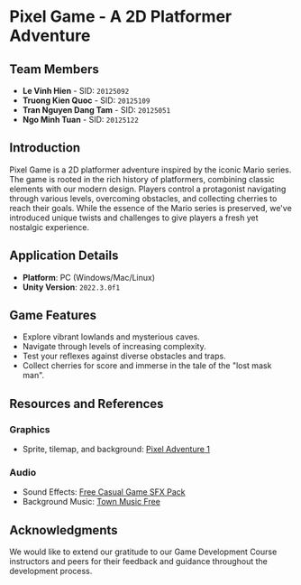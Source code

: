 # Pixel Game - A 2D Platformer Adventure

## Team Members
- **Le Vinh Hien** - SID: `20125092`
- **Truong Kien Quoc** - SID: `20125109`
- **Tran Nguyen Dang Tam** - SID: `20125051`
- **Ngo Minh Tuan** - SID: `20125122`

## Introduction
Pixel Game is a 2D platformer adventure inspired by the iconic Mario series. The game is rooted in the rich history of platformers, combining classic elements with our modern design. Players control a protagonist navigating through various levels, overcoming obstacles, and collecting cherries to reach their goals. While the essence of the Mario series is preserved, we've introduced unique twists and challenges to give players a fresh yet nostalgic experience.

## Application Details
- **Platform**: PC (Windows/Mac/Linux)
- **Unity Version**: `2022.3.0f1`

## Game Features
- Explore vibrant lowlands and mysterious caves.
- Navigate through levels of increasing complexity.
- Test your reflexes against diverse obstacles and traps.
- Collect cherries for score and immerse in the tale of the "lost mask man".

## Resources and References
### Graphics
- Sprite, tilemap, and background: [Pixel Adventure 1](https://assetstore.unity.com/packages/2d/characters/pixel-adventure-1-155360)

### Audio
- Sound Effects: [Free Casual Game SFX Pack](https://assetstore.unity.com/packages/audio/sound-fx/free-casual-game-sfx-pack-54116)
- Background Music: [Town Music Free](https://assetstore.unity.com/packages/audio/music/town-music-free-152789)

## Acknowledgments
We would like to extend our gratitude to our Game Development Course instructors and peers for their feedback and guidance throughout the development process.

